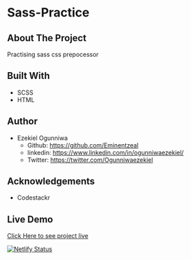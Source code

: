 # Sass-Practice

## About The Project
Practising sass css prepocessor

<!-- ## Image
![welcome interface.](/assets/images/ageCal.PNG "This is the welcome interface") -->

## Built With
* SCSS
* HTML

## Author
* Ezekiel Ogunniwa
  * Github: https://github.com/Eminentzeal
  * linkedin: https://www.linkedin.com/in/ogunniwaezekiel/
  * Twitter: https://twitter.com/Ogunniwaezekiel

## Acknowledgements
* Codestackr

## Live Demo
[Click Here to see project live](https://eminent-sass-practice.netlify.app)


[![Netlify Status](https://api.netlify.com/api/v1/badges/28325fde-13a0-4142-8ea6-7dbea8ab69e5/deploy-status)](https://app.netlify.com/sites/eminentezekiel-sass-practice/deploys)
